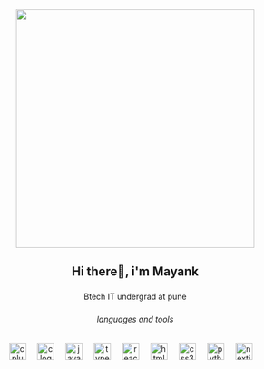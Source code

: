 <div align="center">
  <img height="420" src="https://lh3.googleusercontent.com/7dDTGGkcda-tnTeK8VG6uE-hGr3gXqXtgouGBNp8Tpro3ddAdFC75UyFeQ_5RzDi4RLyBPqk3XqYkCsGieBr74cONg=s1280-w1280-h800"  />
</div>

###

<h2 align="center">Hi there👋, i'm Mayank</h2>

###

<p align="center">Btech IT undergrad at pune</p>

###

<h6 align="center">languages and tools</h6>

###

<div align="center">
  <img src="https://cdn.jsdelivr.net/gh/devicons/devicon/icons/cplusplus/cplusplus-original.svg" height="30" alt="cplusplus logo"  />
  <img width="12" />
  <img src="https://cdn.jsdelivr.net/gh/devicons/devicon/icons/c/c-original.svg" height="30" alt="c logo"  />
  <img width="12" />
  <img src="https://cdn.jsdelivr.net/gh/devicons/devicon/icons/javascript/javascript-original.svg" height="30" alt="javascript logo"  />
  <img width="12" />
  <img src="https://cdn.jsdelivr.net/gh/devicons/devicon/icons/typescript/typescript-original.svg" height="30" alt="typescript logo"  />
  <img width="12" />
  <img src="https://cdn.jsdelivr.net/gh/devicons/devicon/icons/react/react-original.svg" height="30" alt="react logo"  />
  <img width="12" />
  <img src="https://cdn.jsdelivr.net/gh/devicons/devicon/icons/html5/html5-original.svg" height="30" alt="html5 logo"  />
  <img width="12" />
  <img src="https://cdn.jsdelivr.net/gh/devicons/devicon/icons/css3/css3-original.svg" height="30" alt="css3 logo"  />
  <img width="12" />
  <img src="https://cdn.jsdelivr.net/gh/devicons/devicon/icons/python/python-original.svg" height="30" alt="python logo"  />
  <img width="12" />
  <img src="https://cdn.jsdelivr.net/gh/devicons/devicon/icons/nextjs/nextjs-original.svg" height="30" alt="nextjs logo"  />
  <img width="12" />
<!--   <img src="https://cdn.jsdelivr.net/gh/devicons/devicon/icons/opengl/opengl-original.svg" height="30" alt="opengl logo"  /> -->
<!--   <img width="12" /> -->
<!--   <img src="https://cdn.jsdelivr.net/gh/devicons/devicon/icons/sdl/sdl-original.svg" height="30" alt="sdl logo"  /> -->
<!--   <img width="12" /> -->
<!--   <img src="https://cdn.jsdelivr.net/gh/devicons/devicon/icons/bash/bash-original.svg" height="30" alt="bash logo"  /> -->
<!--   <img width="12" /> -->
<!--   <img src="https://cdn.jsdelivr.net/gh/devicons/devicon/icons/cmake/cmake-original.svg" height="30" alt="cmake logo"  /> -->
<!--   <img width="12" /> -->
<!--   <img src="https://cdn.jsdelivr.net/gh/devicons/devicon/icons/mysql/mysql-original.svg" height="30" alt="mysql logo"  />
<!--   <img width="12" /> -->
<!--   <img src="https://cdn.jsdelivr.net/gh/devicons/devicon/icons/unix/unix-original.svg" height="30" alt="unix logo"  /> -->
</div>

###

<br clear="both">

###

